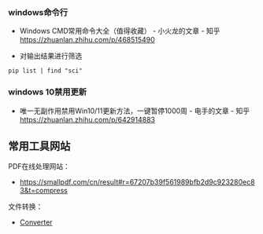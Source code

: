 ### windows命令行

- Windows CMD常用命令大全（值得收藏） - 小火龙的文章 - 知乎
  https://zhuanlan.zhihu.com/p/468515490

- 对输出结果进行筛选

```
pip list | find "sci"
```

### windows 10禁用更新

- 唯一无副作用禁用Win10/11更新方法，一键暂停1000周 - 电手的文章 - 知乎
  https://zhuanlan.zhihu.com/p/642914883

## 常用工具网站

PDF在线处理网站：

- https://smallpdf.com/cn/result#r=67207b39f561989bfb2d9c923280ec83&t=compress

文件转换：

- [Converter](https://cloudconvert.com/epub-to-pdf)

